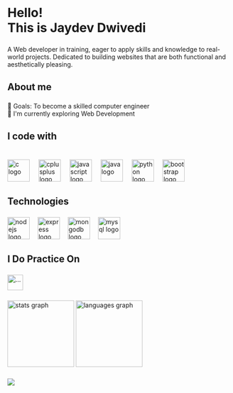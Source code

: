 <br clear="both">

<h1 align="left">Hello!<br>This is Jaydev Dwivedi</h1>

###

<p align="left">A Web developer in training, eager to apply skills and knowledge to real-world projects. Dedicated to building websites that are both functional and aesthetically pleasing.</p>

###

<h2 align="left">About me</h2>

###

<p align="left">🎯 Goals: To become a skilled computer engineer<br>📒 I'm currently exploring Web Development</p>

###

<h2 align="left">I code with</h2>

###

<br clear="both">

<div align="left">
  <img src="https://skillicons.dev/icons?i=c" height="50" alt="c logo"  />
  <img width="12" />
  <img src="https://skillicons.dev/icons?i=cpp" height="50" alt="cplusplus logo"  />
  <img width="12" />
  <img src="https://skillicons.dev/icons?i=js" height="50" alt="javascript logo"  />
  <img width="12" />
  <img src="https://skillicons.dev/icons?i=java" height="50" alt="java logo"  />
  <img width="12" />
  <img src="https://cdn.jsdelivr.net/gh/devicons/devicon/icons/python/python-original.svg" height="50" alt="python logo"  />
  <img width="12" />
  <img src="https://skillicons.dev/icons?i=bootstrap" height="50" alt="bootstrap logo"  />
</div>

###

<h2 align="left">Technologies</h2>

###

<div align="left">
  <img src="https://cdn.jsdelivr.net/gh/devicons/devicon/icons/nodejs/nodejs-original.svg" height="50" alt="nodejs logo"  />
  <img width="10" />
  <img src="https://skillicons.dev/icons?i=express" height="50" alt="express logo"  />
  <img width="10" />
  <img src="https://skillicons.dev/icons?i=mongodb" height="50" alt="mongodb logo"  />
  <img width="10" />
  <img src="https://skillicons.dev/icons?i=mysql" height="50" alt="mysql logo"  />
</div>

###

<h2 align="left">I Do Practice On</h2>

###

<p align="left">
    <a href="https://leetcode.com/u/jaydevdwivedi/">
        <img src="https://raw.githubusercontent.com/rahuldkjain/github-profile-readme-generator/master/src/images/icons/Social/leet-code.svg" width="35" alt="..." /></a>
  
</p>

###

<div align="left">
  <img src="https://github-readme-stats.vercel.app/api?username=jaydev-dwivedi&hide_title=false&hide_rank=false&show_icons=true&include_all_commits=true&count_private=true&disable_animations=false&theme=dark&locale=en&hide_border=true&order=1" height="150" alt="stats graph"  />
  <img src="https://github-readme-stats.vercel.app/api/top-langs?username=jaydev-dwivedi&locale=en&hide_title=false&layout=compact&card_width=320&langs_count=6&theme=dark&hide_border=true&order=2" height="150" alt="languages graph"  />
</div>

###

<img align="left" src="https://profile-counter.glitch.me/jaydev-dwivedi/count.svg?"  />

###
